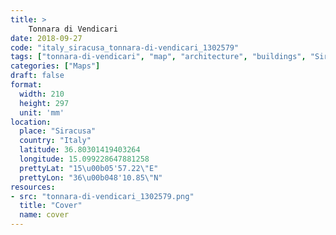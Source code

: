 ```yaml
---
title: > 
    Tonnara di Vendicari
date: 2018-09-27
code: "italy_siracusa_tonnara-di-vendicari_1302579"
tags: ["tonnara-di-vendicari", "map", "architecture", "buildings", "Siracusa", "Italy"]
categories: ["Maps"]
draft: false
format:
  width: 210
  height: 297
  unit: 'mm'
location:
  place: "Siracusa"
  country: "Italy"
  latitude: 36.80301419403264
  longitude: 15.099228647881258
  prettyLat: "15\u00b05'57.22\"E"
  prettyLon: "36\u00b048'10.85\"N"
resources:
- src: "tonnara-di-vendicari_1302579.png"
  title: "Cover"
  name: cover
---
```

